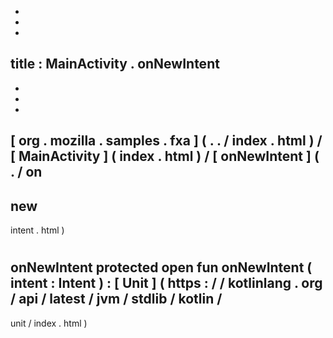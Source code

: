 -
-
-
title
:
MainActivity
.
onNewIntent
-
-
-
-
[
org
.
mozilla
.
samples
.
fxa
]
(
.
.
/
index
.
html
)
/
[
MainActivity
]
(
index
.
html
)
/
[
onNewIntent
]
(
.
/
on
-
new
-
intent
.
html
)
#
onNewIntent
protected
open
fun
onNewIntent
(
intent
:
Intent
)
:
[
Unit
]
(
https
:
/
/
kotlinlang
.
org
/
api
/
latest
/
jvm
/
stdlib
/
kotlin
/
-
unit
/
index
.
html
)
